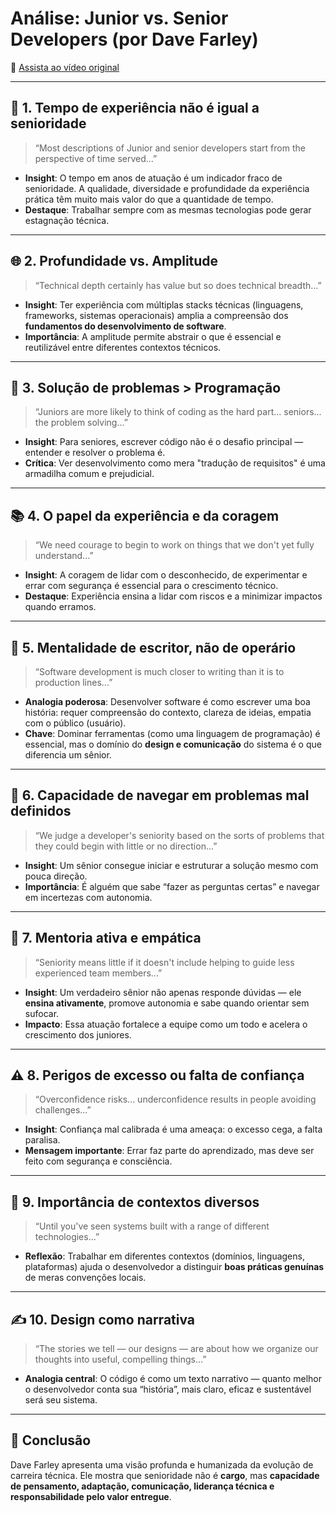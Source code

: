 # Análise: Junior vs. Senior Developers (por Dave Farley)

🎥 [Assista ao vídeo original](https://youtu.be/z7AYXPwGJuE?si=QO7rzGN8OYRiVKs_)

---

## 🧠 1. Tempo de experiência não é igual a senioridade

> “Most descriptions of Junior and senior developers start from the perspective of time served...”

- **Insight**: O tempo em anos de atuação é um indicador fraco de senioridade. A qualidade, diversidade e profundidade da experiência prática têm muito mais valor do que a quantidade de tempo.
- **Destaque**: Trabalhar sempre com as mesmas tecnologias pode gerar estagnação técnica.

---

## 🌐 2. Profundidade vs. Amplitude

> “Technical depth certainly has value but so does technical breadth...”

- **Insight**: Ter experiência com múltiplas stacks técnicas (linguagens, frameworks, sistemas operacionais) amplia a compreensão dos **fundamentos do desenvolvimento de software**.
- **Importância**: A amplitude permite abstrair o que é essencial e reutilizável entre diferentes contextos técnicos.

---

## 🧩 3. Solução de problemas > Programação

> “Juniors are more likely to think of coding as the hard part... seniors... the problem solving...”

- **Insight**: Para seniores, escrever código não é o desafio principal — entender e resolver o problema é.
- **Crítica**: Ver desenvolvimento como mera "tradução de requisitos" é uma armadilha comum e prejudicial.

---

## 📚 4. O papel da experiência e da coragem

> “We need courage to begin to work on things that we don't yet fully understand...”

- **Insight**: A coragem de lidar com o desconhecido, de experimentar e errar com segurança é essencial para o crescimento técnico.
- **Destaque**: Experiência ensina a lidar com riscos e a minimizar impactos quando erramos.

---

## 🧠 5. Mentalidade de escritor, não de operário

> “Software development is much closer to writing than it is to production lines...”

- **Analogia poderosa**: Desenvolver software é como escrever uma boa história: requer compreensão do contexto, clareza de ideias, empatia com o público (usuário).
- **Chave**: Dominar ferramentas (como uma linguagem de programação) é essencial, mas o domínio do **design e comunicação** do sistema é o que diferencia um sênior.

---

## 🧭 6. Capacidade de navegar em problemas mal definidos

> “We judge a developer's seniority based on the sorts of problems that they could begin with little or no direction...”

- **Insight**: Um sênior consegue iniciar e estruturar a solução mesmo com pouca direção.
- **Importância**: É alguém que sabe “fazer as perguntas certas” e navegar em incertezas com autonomia.

---

## 🤝 7. Mentoria ativa e empática

> “Seniority means little if it doesn't include helping to guide less experienced team members...”

- **Insight**: Um verdadeiro sênior não apenas responde dúvidas — ele **ensina ativamente**, promove autonomia e sabe quando orientar sem sufocar.
- **Impacto**: Essa atuação fortalece a equipe como um todo e acelera o crescimento dos juniores.

---

## ⚠️ 8. Perigos de excesso ou falta de confiança

> “Overconfidence risks... underconfidence results in people avoiding challenges...”

- **Insight**: Confiança mal calibrada é uma ameaça: o excesso cega, a falta paralisa.
- **Mensagem importante**: Errar faz parte do aprendizado, mas deve ser feito com segurança e consciência.

---

## 🧰 9. Importância de contextos diversos

> “Until you've seen systems built with a range of different technologies...”

- **Reflexão**: Trabalhar em diferentes contextos (domínios, linguagens, plataformas) ajuda o desenvolvedor a distinguir **boas práticas genuínas** de meras convenções locais.

---

## ✍️ 10. Design como narrativa

> “The stories we tell — our designs — are about how we organize our thoughts into useful, compelling things...”

- **Analogia central**: O código é como um texto narrativo — quanto melhor o desenvolvedor conta sua “história”, mais claro, eficaz e sustentável será seu sistema.

---

## 📌 Conclusão

Dave Farley apresenta uma visão profunda e humanizada da evolução de carreira técnica. Ele mostra que senioridade não é **cargo**, mas **capacidade de pensamento, adaptação, comunicação, liderança técnica e responsabilidade pelo valor entregue**.
